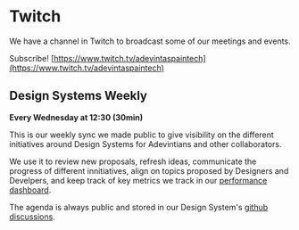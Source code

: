# Twitch

We have a channel in Twitch to broadcast some of our meetings and events.

Subscribe! [https://www.twitch.tv/adevintaspaintech](https://www.twitch.tv/adevintaspaintech)

## Design Systems Weekly

**Every Wednesday at 12:30 (30min)**

This is our weekly sync we made public to give visibility on the different initiatives around Design Systems for Adevintians and other collaborators.

We use it to review new proposals, refresh ideas, communicate the progress of different innitiatives, align on topics proposed by Designers and Develpers, and keep track of key metrics we track in our [performance dashboard](https://pages.github.mpi-internal.com/scmspain/design-systems/).

The agenda is always public and stored in our Design System's [github discussions](https://github.com/SUI-Components/sui-components/discussions).